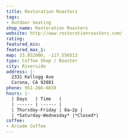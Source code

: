 ```yaml
---
title: Restoration Roasters
tags:
- Outdoor Seating
shop_name: Restoration Roasters
website: http://www.restorationroasters.com/
rating:
featured_min:
featured_max_1:
map: 33.852006, -117.556513
type: Coffee Shop / Roaster
city: Riverside
address: |-
  2331 Kellogg Ave
  Corona, CA 92881
phone: 951-266-6839
hours: |-
  | Days   | Time   |
  | ------ | ------ |
  | Thursday-Friday | 8a–2p |
  | *Saturday-Wednesday* |*Closed*|
coffee:
- Arcade Coffee 
---
```

